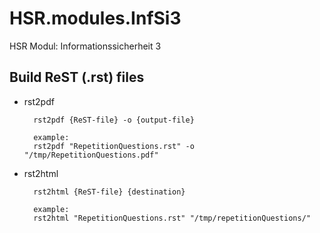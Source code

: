 HSR.modules.InfSi3
==================


HSR Modul: Informationssicherheit 3


Build ReST (.rst) files
-----------------------

* rst2pdf
	
		rst2pdf {ReST-file} -o {output-file}
		
		example:
		rst2pdf "RepetitionQuestions.rst" -o "/tmp/RepetitionQuestions.pdf"
		
		
* rst2html
	
		rst2html {ReST-file} {destination}
		
		example:
		rst2html "RepetitionQuestions.rst" "/tmp/repetitionQuestions/"
